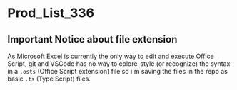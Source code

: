 ﻿# Prod_List_336

## Important Notice about file extension

As Microsoft Excel is currently the only way to edit and execute Office Script, git and VSCode has no way to colore-style (or recognize) the syntax in a `.osts` (Office Script extension) file so i'm saving the files in the repo as basic `.ts` (Type Script) files. 
